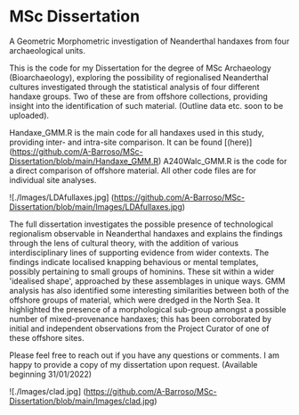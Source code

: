 # MSc Dissertation

A Geometric Morphometric investigation of Neanderthal handaxes from four archaeological units.

This is the code for my Dissertation for the degree of MSc Archaeology (Bioarchaeology), exploring the possibility of regionalised Neanderthal cultures investigated through the statistical analysis of four different handaxe groups. Two of these are from offshore collections, providing insight into the identification of such material.
(Outline data etc. soon to be uploaded).

Handaxe_GMM.R is the main code for all handaxes used in this study, providing inter- and intra-site comparison. It can be found [(here)] (https://github.com/A-Barroso/MSc-Dissertation/blob/main/Handaxe_GMM.R)
A240Walc_GMM.R is the code for a direct comparison of offshore material. All other code files are for individual site analyses.


![./Images/LDAfullaxes.jpg] (https://github.com/A-Barroso/MSc-Dissertation/blob/main/Images/LDAfullaxes.jpg)

The full dissertation investigates the possible presence of technological regionalism observable in Neanderthal handaxes and explains the findings through the lens of cultural theory, with the addition of various interdisciplinary lines of supporting evidence from wider contexts. The findings indicate localised knapping behavious or mental templates, possibly pertaining to small groups of hominins. These sit within a wider 'idealised shape', approached by these assemblages in unique ways. GMM analysis has also identified some interesting similarities between both of the offshore groups of material, which were dredged in the North Sea. It highlighted the presence of a morphological sub-group amongst a possible number of mixed-provenance handaxes; this has been corroborated by initial and independent observations from the Project Curator of one of these offshore sites.

Please feel free to reach out if you have any questions or comments. I am happy to provide a copy of my dissertation upon request. (Available beginning 31/01/2022)

![./Images/clad.jpg] (https://github.com/A-Barroso/MSc-Dissertation/blob/main/Images/clad.jpg)
